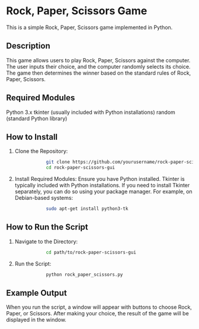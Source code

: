 # Rock, Paper, Scissors Game

This is a simple Rock, Paper, Scissors game implemented in Python.

## Description

This game allows users to play Rock, Paper, Scissors against the computer. The user inputs their choice, and the computer randomly selects its choice. The game then determines the winner based on the standard rules of Rock, Paper, Scissors.

## Required Modules
Python 3.x
tkinter (usually included with Python installations)
random (standard Python library)

## How to Install
1. Clone the Repository:
```bash
               git clone https://github.com/yourusername/rock-paper-scissors-gui.git
               cd rock-paper-scissors-gui
```              
2. Install Required Modules:
Ensure you have Python installed. Tkinter is typically included with Python installations. If you need to install Tkinter separately, you can do so using your package manager. For example, on Debian-based systems:
```bash
               sudo apt-get install python3-tk
```
## How to Run the Script
1. Navigate to the Directory:
```bash
               cd path/to/rock-paper-scissors-gui
```
2. Run the Script:
```bash
               python rock_paper_scissors.py
```
## Example Output
When you run the script, a window will appear with buttons to choose Rock, Paper, or Scissors. After making your choice, the result of the game will be displayed in the window.